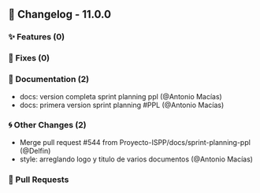 ## 🚀 Changelog - 11.0.0

### ✨ Features (0)

### 🐛 Fixes (0)

### 📖 Documentation (2)
- docs: version completa sprint planning ppl (@Antonio Macías)
- docs: primera version sprint planning #PPL (@Antonio Macías)
### 🌀 Other Changes (2)
- Merge pull request #544 from Proyecto-ISPP/docs/sprint-planning-ppl (@Delfin)
- style: arreglando logo y titulo de varios documentos (@Antonio Macías)
### 🔗 Pull Requests
